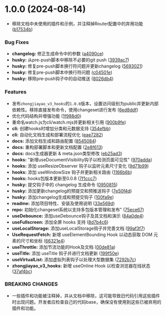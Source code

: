 # 1.0.0 (2024-08-14)


* 移除文档中未使用的插件和示例，并注释掉Router配置中的弃用功能 ([b17534b](https://github.com/zjydipingxian/hooks-encode/commit/b17534b62da08a54ffe733aafdaae88e7edea2da))


### Bug Fixes

* **changelog:** 修正生成命令中的参数 ([a4090ce](https://github.com/zjydipingxian/hooks-encode/commit/a4090ce47e8a1fc34b3a336754f9a934425d4366))
* **husky:** 从pre-push脚本中移除不必要的git push ([3939ac7](https://github.com/zjydipingxian/hooks-encode/commit/3939ac745787327681fde31a4fdaf393cd7cc48b))
* **husky:** 修复pre-push脚本换行符问题并更新changelog ([5693021](https://github.com/zjydipingxian/hooks-encode/commit/56930211dd71dccc5e19ba7eb2f5fab50cc1d5c6))
* **husky:** 修复pre-push脚本中换行符问题 ([c04501e](https://github.com/zjydipingxian/hooks-encode/commit/c04501e60778585426a170c7cd1002b56f32fbe3))
* **husky:** 移除pre-push钩子中的自动推送 ([8026db4](https://github.com/zjydipingxian/hooks-encode/commit/8026db4b9336fae1e32ca10200996d9242503f04))


### Features

* 发布`zhongjiayao_v3_hooks`的`1.0.0`版本，设置访问级别为public并更新内部依赖性。移除直接发布命令，使用changeset进行发布 ([6ed8ddf](https://github.com/zjydipingxian/hooks-encode/commit/6ed8ddf17fac46ae1a96bf71ca15b14f9b41189c))
* 优化代码结构并增强功能 ([1f988d0](https://github.com/zjydipingxian/hooks-encode/commit/1f988d0134a17b52d07bfd3468526c795074b39b))
* 重命名watch.js为cli/watch.mjs并更新相关引用 ([900b9fe](https://github.com/zjydipingxian/hooks-encode/commit/900b9fe3f3539fd92b8fc2d061ef649d7d8767cf))
* **cli:** 创建hooks时增加分类和元数据支持 ([354efbb](https://github.com/zjydipingxian/hooks-encode/commit/354efbbf4ffbfd158b3dc243c5041826a01c0512))
* **cli:** 自动化文档生成和部署流程优化 ([eae7282](https://github.com/zjydipingxian/hooks-encode/commit/eae7282fb7ef417791d985decfb7efa1b1999da6))
* **docs:** 添加文档生成和路由配置 ([8545084](https://github.com/zjydipingxian/hooks-encode/commit/85450846c2dc5de3e1827d28c0cf72733b95a289))
* **docs:** 重构部署脚本和更新文档配置 ([2e8f613](https://github.com/zjydipingxian/hooks-encode/commit/2e8f613853be2d7e8a00661131df94d05947c47c))
* **docs:** docs生成器更新 & meta.json类型修改 ([eb25ad3](https://github.com/zjydipingxian/hooks-encode/commit/eb25ad39cdee9a9444aec92cac11a539946219ac))
* **hooks:** "新增useDocumentVisibility钩子以检测页面可见性" ([970adda](https://github.com/zjydipingxian/hooks-encode/commit/970adda308a0759c24c379b9459e206873e91c0f))
* **hooks:** 添加 useResizeObserver 钩子以监听元素尺寸变化 ([9d71b99](https://github.com/zjydipingxian/hooks-encode/commit/9d71b99aaa172ee5d0583d4023865e599c24263c))
* **hooks:** 添加 useWindowSize 钩子并更新相关路由 ([1166b6b](https://github.com/zjydipingxian/hooks-encode/commit/1166b6b286999584f1521ac11ec0f20226604e8a))
* **hooks:** hooks包版本更新至0.0.8 ([7f1ccc7](https://github.com/zjydipingxian/hooks-encode/commit/7f1ccc7f4a69872d13526c2bf1abc31c87f3299f))
* **husky:** 提交钩子中的 changelog 生成命令 ([0950815](https://github.com/zjydipingxian/hooks-encode/commit/0950815f74f79c26386edc1fdc3f7d1005d607f7))
* **husky:** 添加更新changelog的预提交和预推送钩子 ([7e50f4d](https://github.com/zjydipingxian/hooks-encode/commit/7e50f4d5e96abe44cba606c8378f8f4be721b439))
* **husky:** 添加changelog生成和预提交钩子 ([100fa9e](https://github.com/zjydipingxian/hooks-encode/commit/100fa9e1b83d30fece5de7be319c1d8cb276fd72))
* **readme:** 添加项目特性、安装及使用说明 ([33e569d](https://github.com/zjydipingxian/hooks-encode/commit/33e569da0b7cd622688d5d291107f5079ff3c059))
* **repo:** 初始化changeset系统以支持多包版本管理和发布" ([75ece67](https://github.com/zjydipingxian/hooks-encode/commit/75ece6709949760a0b11b5be1857330d9f891ccb))
* **useDebounce:** 添加useDebounce钩子及其文档和演示 ([84a0de4](https://github.com/zjydipingxian/hooks-encode/commit/84a0de4a6c0bc6c92ba77a89827c5c71ec1ef907))
* **useFullscreen:** 添加全屏 hooks 支持 ([8d7b4c6](https://github.com/zjydipingxian/hooks-encode/commit/8d7b4c68660eb577380b46a02ab09b53b172b0a4))
* **useLocalStorage:** 添加useLocalStorage钩子并完善文档 ([99af3f7](https://github.com/zjydipingxian/hooks-encode/commit/99af3f7a67eb94adea2fe7ad88766dcd3062776f))
* **UseRequestFetch:** 新增 useElementBounding Hook 以动态获取 DOM 元素的尺寸和坐标 ([66321e4](https://github.com/zjydipingxian/hooks-encode/commit/66321e43d6f3b1cac242df99d5467a9918820608))
* **useThrottle:** 添加节流功能的Hook及文档 ([00de81a](https://github.com/zjydipingxian/hooks-encode/commit/00de81a15af00ff76c01367be9603b148d18ea42))
* **useTitle:** 添加 useTitle 钩子并进行文档更新 ([199f50e](https://github.com/zjydipingxian/hooks-encode/commit/199f50ea98ac4e23a54f35d6b54df53228888738))
* **useVirtualList:** 添加虚拟列表钩子以处理大型数据集 ([7292b7c](https://github.com/zjydipingxian/hooks-encode/commit/7292b7c9816ccf6aaa140ce662b281434d3ec0f0))
* **zhongjiayao_v3_hooks:** 新增 useOnline Hook 以检查浏览器在线状态 ([37af4bc](https://github.com/zjydipingxian/hooks-encode/commit/37af4bc092affa0336b084c7bac8bfdbb07c5ae1))


### BREAKING CHANGES

* 一些插件和功能被注释掉，并从文档中移除，这可能导致旧代码引用这些插件时出现问题。开发者应检查自己的代码base，确保没有使用到这些已被弃用的插件和功能。



